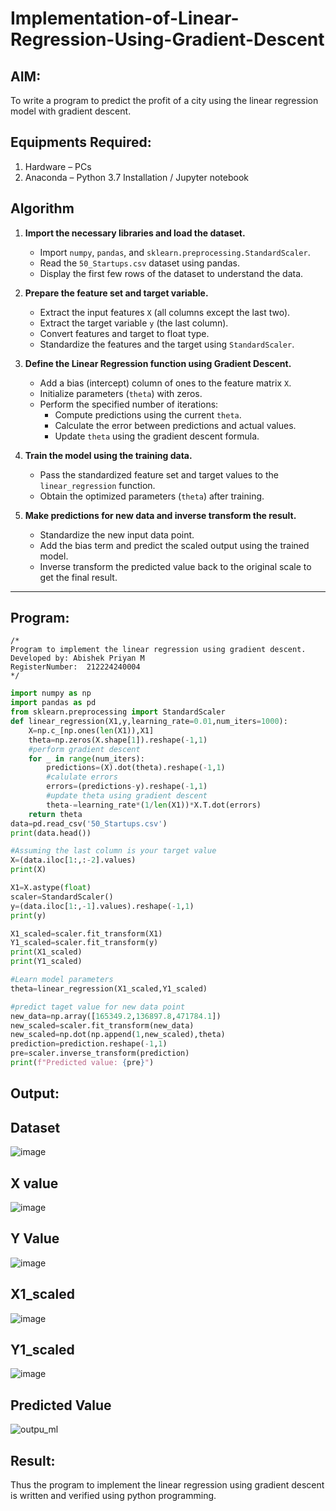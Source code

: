 # Implementation-of-Linear-Regression-Using-Gradient-Descent

## AIM:
To write a program to predict the profit of a city using the linear regression model with gradient descent.

## Equipments Required:
1. Hardware – PCs
2. Anaconda – Python 3.7 Installation / Jupyter notebook

## Algorithm

1. **Import the necessary libraries and load the dataset.**  
   - Import `numpy`, `pandas`, and `sklearn.preprocessing.StandardScaler`.
   - Read the `50_Startups.csv` dataset using pandas.
   - Display the first few rows of the dataset to understand the data.

2. **Prepare the feature set and target variable.**  
   - Extract the input features `X` (all columns except the last two).
   - Extract the target variable `y` (the last column).
   - Convert features and target to float type.
   - Standardize the features and the target using `StandardScaler`.

3. **Define the Linear Regression function using Gradient Descent.**  
   - Add a bias (intercept) column of ones to the feature matrix `X`.
   - Initialize parameters (`theta`) with zeros.
   - Perform the specified number of iterations:
     - Compute predictions using the current `theta`.
     - Calculate the error between predictions and actual values.
     - Update `theta` using the gradient descent formula.

4. **Train the model using the training data.**  
   - Pass the standardized feature set and target values to the `linear_regression` function.
   - Obtain the optimized parameters (`theta`) after training.

5. **Make predictions for new data and inverse transform the result.**  
   - Standardize the new input data point.
   - Add the bias term and predict the scaled output using the trained model.
   - Inverse transform the predicted value back to the original scale to get the final result.

---

## Program:
```
/*
Program to implement the linear regression using gradient descent.
Developed by: Abishek Priyan M
RegisterNumber:  212224240004
*/
```
```py
import numpy as np
import pandas as pd
from sklearn.preprocessing import StandardScaler
def linear_regression(X1,y,learning_rate=0.01,num_iters=1000):
    X=np.c_[np.ones(len(X1)),X1]
    theta=np.zeros(X.shape[1]).reshape(-1,1)
    #perform gradient descent
    for _ in range(num_iters):
        predictions=(X).dot(theta).reshape(-1,1)
        #calulate errors
        errors=(predictions-y).reshape(-1,1)
        #update theta using gradient descent
        theta-=learning_rate*(1/len(X1))*X.T.dot(errors)
    return theta
data=pd.read_csv('50_Startups.csv')
print(data.head())

#Assuming the last column is your target value
X=(data.iloc[1:,:-2].values)
print(X)

X1=X.astype(float)
scaler=StandardScaler()
y=(data.iloc[1:,-1].values).reshape(-1,1)
print(y)

X1_scaled=scaler.fit_transform(X1)
Y1_scaled=scaler.fit_transform(y)
print(X1_scaled)
print(Y1_scaled)

#Learn model parameters
theta=linear_regression(X1_scaled,Y1_scaled)

#predict taget value for new data point
new_data=np.array([165349.2,136897.8,471784.1])
new_scaled=scaler.fit_transform(new_data)
new_scaled=np.dot(np.append(1,new_scaled),theta)
prediction=prediction.reshape(-1,1)
pre=scaler.inverse_transform(prediction)
print(f"Predicted value: {pre}")
```
## Output:

## Dataset
![image](https://github.com/user-attachments/assets/e4b27c9a-e4b5-4670-97c8-6f7c864af697)

## X value
![image](https://github.com/user-attachments/assets/d0863caa-56a5-41ee-bd23-92306f5e1a9c)

## Y Value
![image](https://github.com/user-attachments/assets/4d9e0090-7260-40d8-a1ab-3df024bdbe64)

## X1_scaled
![image](https://github.com/user-attachments/assets/fd76ee14-dfe9-4f41-b313-593a6d1bdca3)

## Y1_scaled
![image](https://github.com/user-attachments/assets/39e9e15e-d7cb-4cbe-9727-3569691eaafb)

## Predicted Value
![outpu_ml](https://github.com/user-attachments/assets/a9c1b1ea-7ed1-4e55-af8f-ccbd3f587b21)


## Result:
Thus the program to implement the linear regression using gradient descent is written and verified using python programming.
